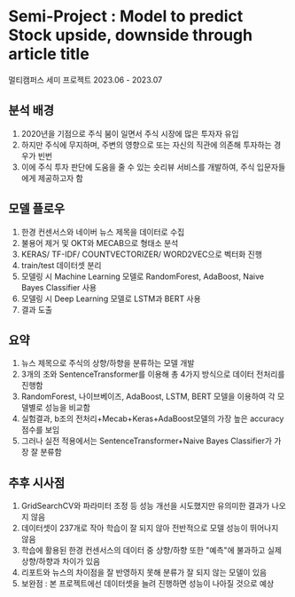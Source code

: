 # Semi-Project : Model to predict Stock upside, downside through article title

멀티캠퍼스 세미 프로젝트 2023.06 - 2023.07


분석 배경
-------------------------------------------------------------------------------
1. 2020년을 기점으로 주식 붐이 일면서 주식 시장에 많은 투자자 유입
2. 하지만 주식에 무지하며, 주변의 영향으로 또는 자신의 직관에 의존해 투자하는 경우가 빈번
3. 이에 주식 투자 판단에 도움을 줄 수 있는 숏리뷰 서비스를 개발하여, 주식 입문자들에게 제공하고자 함


모델 플로우
-------------------------------------------------------------------------------
1. 한경 컨센서스와 네이버 뉴스 제목을 데이터로 수집
2. 불용어 제거 및 OKT와 MECAB으로 형태소 분석
3. KERAS/ TF-IDF/ COUNTVECTORIZER/ WORD2VEC으로 벡터화 진행
4. train/test 데이터셋 분리
5. 모델링 시 Machine Learning 모델로 RandomForest, AdaBoost, Naive Bayes Classifier 사용
6. 모델링 시 Deep Learning 모델로 LSTM과 BERT 사용
7. 결과 도출


요약
-------------------------------------------------------------------------------
1. 뉴스 제목으로 주식의 상향/하향을 분류하는 모델 개발
2. 3개의 조와 SentenceTransformer를 이용해 총 4가지 방식으로 데이터 전처리를 진행함
3. RandomForest, 나이브베이즈, AdaBoost, LSTM, BERT 모델을 이용하여 각 모델별로 성능을 비교함
4. 실험결과, b조의 전처리+Mecab+Keras+AdaBoost모델의 가장 높은 accuracy 점수를 보임
5. 그러나 실전 적용에서는 SentenceTransformer+Naive Bayes Classifier가 가장 잘 분류함


추후 시사점
-------------------------------------------------------------------------------
1. GridSearchCV와 파라미터 조정 등 성능 개선을 시도했지만 유의미한 결과가 나오지 않음
2. 데이터셋이 237개로 작아 학습이 잘 되지 않아 전반적으로 모델 성능이 뛰어나지 않음
3. 학습에 활용된 한경 컨센서스의 데이터 중 상향/하향 또한 "예측"에 불과하고 실제 상향/하향과 차이가 있음
4. 리포트와 뉴스의 차이점을 잘 반영하지 못해 분류가 잘 되지 않는 모델이 있음
5. 보완점 : 본 프로젝트에선 데이터셋을 늘려 진행하면 성능이 나아질 것으로 예상
